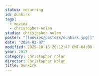 ```yaml
---
status: recurring
id: dunkirk
tags:
  - movies
  - christopher-nolan
studio: christopher nolan
poster: "[[movies/posters/dunkirk.jpg]]"
date: "2024-02-07"
modified: 2025-10-16 20:12:47 GMT-04:00
year: 2017
category: christopher nolan
director: Christopher Nolan
title: Dunkirk
---
```


